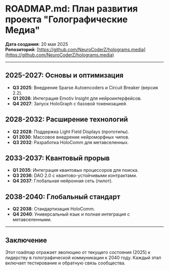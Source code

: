 # ROADMAP.md: План развития проекта "Голографические Медиа"

**Дата создания**: 20 мая 2025  
**Репозиторий**: [https://github.com/NeuroCoderZ/holograms.media](https://github.com/NeuroCoderZ/holograms.media)  

---

## 2025-2027: Основы и оптимизация
- **Q3 2025**: Внедрение Sparse Autoencoders и Circuit Breaker (версия 2.2).
- **Q1 2026**: Интеграция Emotiv Insight для нейроинтерфейсов.
- **Q4 2027**: Запуск HoloGraph с базовой токенизацией.

## 2028-2032: Расширение технологий
- **Q2 2028**: Поддержка Light Field Displays (прототипы).
- **Q1 2030**: Массовое внедрение нейроморфных чипов.
- **Q3 2032**: Разработка HoloComm для метавселенных.

## 2033-2037: Квантовый прорыв
- **Q1 2035**: Интеграция квантовых процессоров для поиска.
- **Q3 2036**: DAO 2.0 с квантово-устойчивыми контрактами.
- **Q4 2037**: Глобальная нейронная сеть (пилот).

## 2038-2040: Глобальный стандарт
- **Q2 2038**: Стандартизация HoloComm.
- **Q4 2040**: Универсальный язык и полная интеграция с метавселенными.

---

## Заключение

Этот roadmap отражает эволюцию от текущего состояния (2025) к лидерству в голографической коммуникации к 2040 году. Каждый этап включает тестирование и обратную связь сообщества.